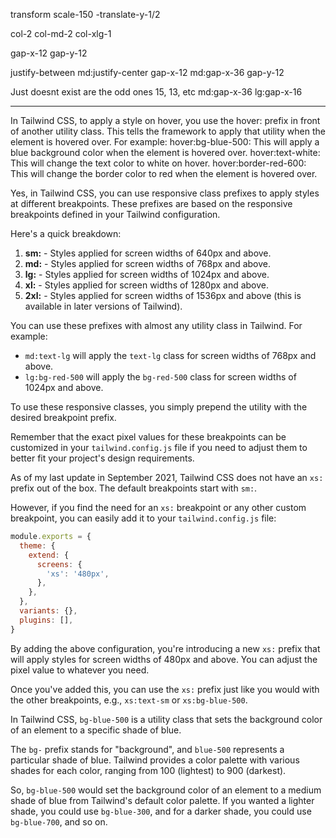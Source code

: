 

transform scale-150 -translate-y-1/2

col-2 col-md-2 col-xlg-1

gap-x-12 gap-y-12

justify-between md:justify-center gap-x-12 md:gap-x-36 gap-y-12

Just doesnt exist are the odd ones 15, 13, etc
md:gap-x-36 lg:gap-x-16 


----


In Tailwind CSS, to apply a style on hover, you use the hover: prefix in front of another utility class. This tells the framework to apply that utility when the element is hovered over.
For example:
hover:bg-blue-500: This will apply a blue background color when the element is hovered over.
hover:text-white: This will change the text color to white on hover.
hover:border-red-600: This will change the border color to red when the element is hovered over.





Yes, in Tailwind CSS, you can use responsive class prefixes to apply styles at different breakpoints. These prefixes are based on the responsive breakpoints defined in your Tailwind configuration.

Here's a quick breakdown:

1. **sm:** - Styles applied for screen widths of 640px and above.
2. **md:** - Styles applied for screen widths of 768px and above.
3. **lg:** - Styles applied for screen widths of 1024px and above.
4. **xl:** - Styles applied for screen widths of 1280px and above.
5. **2xl:** - Styles applied for screen widths of 1536px and above (this is available in later versions of Tailwind).

You can use these prefixes with almost any utility class in Tailwind. For example:

- `md:text-lg` will apply the `text-lg` class for screen widths of 768px and above.
- `lg:bg-red-500` will apply the `bg-red-500` class for screen widths of 1024px and above.

To use these responsive classes, you simply prepend the utility with the desired breakpoint prefix.

Remember that the exact pixel values for these breakpoints can be customized in your `tailwind.config.js` file if you need to adjust them to better fit your project's design requirements.


As of my last update in September 2021, Tailwind CSS does not have an `xs:` prefix out of the box. The default breakpoints start with `sm:`. 

However, if you find the need for an `xs:` breakpoint or any other custom breakpoint, you can easily add it to your `tailwind.config.js` file:

```javascript
module.exports = {
  theme: {
    extend: {
      screens: {
        'xs': '480px',
      },
    },
  },
  variants: {},
  plugins: [],
}
```

By adding the above configuration, you're introducing a new `xs:` prefix that will apply styles for screen widths of 480px and above. You can adjust the pixel value to whatever you need.

Once you've added this, you can use the `xs:` prefix just like you would with the other breakpoints, e.g., `xs:text-sm` or `xs:bg-blue-500`.



In Tailwind CSS, `bg-blue-500` is a utility class that sets the background color of an element to a specific shade of blue.

The `bg-` prefix stands for "background", and `blue-500` represents a particular shade of blue. Tailwind provides a color palette with various shades for each color, ranging from 100 (lightest) to 900 (darkest).

So, `bg-blue-500` would set the background color of an element to a medium shade of blue from Tailwind's default color palette. If you wanted a lighter shade, you could use `bg-blue-300`, and for a darker shade, you could use `bg-blue-700`, and so on.

